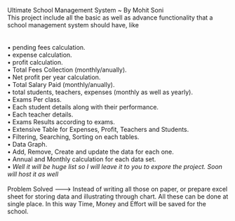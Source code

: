 Ultimate School Management System ~ By Mohit Soni
<br>
This project include all the basic as well as advance functionality that a school management system should have, like  
<br><br>
• pending fees calculation.<br>
• expense calculation.<br>
• profit calculation.<br>
• Total Fees Collection (monthly/anually).<br>
• Net profit per year calculation.<br>
• Total Salary Paid (monthly/anually).<br>
• total students, teachers, expenses (monthly as well as yearly).<br>
• Exams Per class.<br>
• Each student details along with their performance.<br>
• Each teacher details.<br>
• Exams Results according to exams.<br>
• Extensive Table for Expenses, Profit, Teachers and Students.<br>
• Filtering, Searching, Sorting on each tables.<br>
• Data Graph.<br>
• Add, Remove, Create and update the data for each one.<br>
• Annual and Monthly calculation for each data set.<br>
• <i>Well it will be huge list so I will leave it to you to expore the project. Soon will host it as well</i><br>
<br>
Problem Solved ---> Instead of writing all those on paper, or prepare excel sheet for storing data and illustrating through chart. All these can be done at single place. In this way Time, Money and Effort will be saved for the school.
